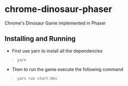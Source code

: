 # chrome-dinosaur-phaser

Chrome's Dinosaur Game implemented in Phaser

## Installing and Running

- First use yarn to install all the dependencies

> `yarn`

- Then to run the game execute the following command

> `yarn run start:dev`
